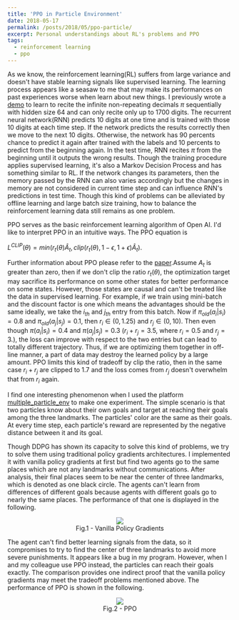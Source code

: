 ```yaml
---
title: 'PPO in Particle Environment'
date: 2018-05-17
permalink: /posts/2018/05/ppo-particle/
excerpt: Personal understandings about RL's problems and PPO
tags:
  - reinforcement learning
  - ppo
---
```


As we know, the reinforcement learning(RL) suffers from large variance and doesn't have stable learning signals like supervised learning.
The learning process appears like a seasaw to me that may make its performances on past experiences worse when learn about new things. I previously wrote a [demo](https://github.com/NoListen/DeepWhat/tree/master/pi) to learn
to recite the infinite non-repeating decimals $\pi$ sequentially with hidden size 64 and can only recite only up to 1700 digits. The recurrent neural network(RNN) predicts 10 digits at one time and is trained with those 10 digits at each time step.
If the network predicts the results correctly then we move to the next 10 digits. Otherwise, the network has 90 percents chance to predict it again after trained with the labels and 10 percents to predict from the beginning again. In the test time, RNN recites $\pi$ from the beginning until it outputs the wrong results.
Though the training procedure applies supervised learning, it's also a Markov Decision Process and has something similar to RL.
If the network changes its parameters, then the memory passed by the RNN can also varies accordingly but the changes in memory are not considered in current time step and can influence RNN's predictions in test time.
Though this kind of problems can be alleviated by offline learning and large batch size training, how to balance the reinforcement learning data still remains as one problem.

PPO serves as the basic reinforcement learning algorithm of Open AI. I'd like to interpret PPO in an intuitive ways.
The PPO equation is

$L^{CLIP}(\theta)=min(r_t(\theta)\hat{A}_t, clip(r_t(\theta), 1-\epsilon, 1+\epsilon)\hat{A}_t)$.

Further information about PPO please refer to the [paper](https://arxiv.org/pdf/1707.06347.pdf).Assume $A_t$ is greater than zero, then if we don't clip the ratio $r_t(\theta)$, the optimization target may sacrifice its performance on some other states for better performance on some states. However, those states are causal and can't be treated like the data in supervised learning.
For example, if we train using mini-batch and the discount factor is one which means the advantages should be the same ideally, we take the $i_{th}$ and $j_{th}$ entry from this batch. Now if $\pi_{old}(a_i|s_i) = 0.8$ and $\pi_{old}(a_j|s_j) = 0.1$, then $r_i \in (0, 1.25)$ and $r_j \in (0, 10)$.
Then even though $\pi(a_i|s_i)=0.4$ and $\pi(a_j|s_j)=0.3$ ($r_i + r_j = 3.5$, where $r_i=0.5$ and $r_j=3$.), the loss can improve with respect to the two entries but can lead to totally different trajectory.
Thus, if we are optimizing them together in off-line manner, a part of data may destroy the learned policy by a large amount.
PPO limits this kind of tradeoff by clip the ratio, then in the same case $r_i + r_j$ are clipped to 1.7 and the loss comes from $r_j$ doesn't overwhelm that from $r_i$ again.

I find one interesting phenomenon when I used the platform [multiple_particle_env](https://github.com/openai/multiagent-particle-envs) to make one experiment.
The simple scenario is that two particles know about their own goals and target at reaching their goals among the three landmarks.
The particles' color are the same as their goals.
At every time step, each particle's reward are represented by the negative distance between it and its goal.

Though DDPG has shown its capacity to solve this kind of problems, we try to solve them using traditional policy gradients architectures. I implemented it with vanilla policy gradients at first but find two agents go to the same places which are not any landmarks without communications. After analysis, their final places seem to be near the center of three landmarks, which is denoted as one black circle.
The agents can't learn from differences of different goals because agents with different goals go to nearly the same places. The performance of that one is displayed in the following.
<figure align="center">
  <img src="{{ base_path }}/images/pg_img.gif"/>
  <figcaption>Fig.1 - Vanilla Policy Gradients</figcaption>
</figure>

The agent can't find better learning signals from the data, so it compromises to try to find the center of three landmarks to avoid more severe punishments.
It appears like a bug in my program. However, when I and my colleague use PPO instead, the particles can reach their goals exactly. The comparison provides one indirect proof that the vanilla policy gradients may meet the tradeoff problems mentioned above.
 The performance of PPO is shown in the following.
<figure align="center">
  <img src="{{ base_path }}/images/ppo_img.gif"/>
  <figcaption>Fig.2 - PPO</figcaption>
</figure>

